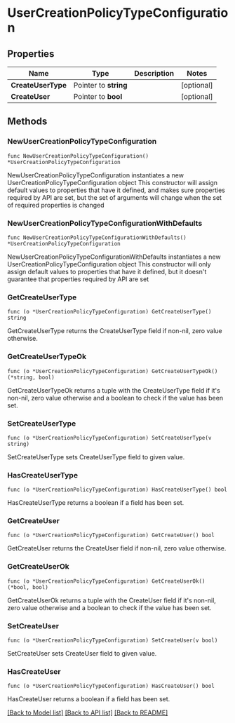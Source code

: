 # UserCreationPolicyTypeConfiguration

## Properties

Name | Type | Description | Notes
------------ | ------------- | ------------- | -------------
**CreateUserType** | Pointer to **string** |  | [optional] 
**CreateUser** | Pointer to **bool** |  | [optional] 

## Methods

### NewUserCreationPolicyTypeConfiguration

`func NewUserCreationPolicyTypeConfiguration() *UserCreationPolicyTypeConfiguration`

NewUserCreationPolicyTypeConfiguration instantiates a new UserCreationPolicyTypeConfiguration object
This constructor will assign default values to properties that have it defined,
and makes sure properties required by API are set, but the set of arguments
will change when the set of required properties is changed

### NewUserCreationPolicyTypeConfigurationWithDefaults

`func NewUserCreationPolicyTypeConfigurationWithDefaults() *UserCreationPolicyTypeConfiguration`

NewUserCreationPolicyTypeConfigurationWithDefaults instantiates a new UserCreationPolicyTypeConfiguration object
This constructor will only assign default values to properties that have it defined,
but it doesn't guarantee that properties required by API are set

### GetCreateUserType

`func (o *UserCreationPolicyTypeConfiguration) GetCreateUserType() string`

GetCreateUserType returns the CreateUserType field if non-nil, zero value otherwise.

### GetCreateUserTypeOk

`func (o *UserCreationPolicyTypeConfiguration) GetCreateUserTypeOk() (*string, bool)`

GetCreateUserTypeOk returns a tuple with the CreateUserType field if it's non-nil, zero value otherwise
and a boolean to check if the value has been set.

### SetCreateUserType

`func (o *UserCreationPolicyTypeConfiguration) SetCreateUserType(v string)`

SetCreateUserType sets CreateUserType field to given value.

### HasCreateUserType

`func (o *UserCreationPolicyTypeConfiguration) HasCreateUserType() bool`

HasCreateUserType returns a boolean if a field has been set.

### GetCreateUser

`func (o *UserCreationPolicyTypeConfiguration) GetCreateUser() bool`

GetCreateUser returns the CreateUser field if non-nil, zero value otherwise.

### GetCreateUserOk

`func (o *UserCreationPolicyTypeConfiguration) GetCreateUserOk() (*bool, bool)`

GetCreateUserOk returns a tuple with the CreateUser field if it's non-nil, zero value otherwise
and a boolean to check if the value has been set.

### SetCreateUser

`func (o *UserCreationPolicyTypeConfiguration) SetCreateUser(v bool)`

SetCreateUser sets CreateUser field to given value.

### HasCreateUser

`func (o *UserCreationPolicyTypeConfiguration) HasCreateUser() bool`

HasCreateUser returns a boolean if a field has been set.


[[Back to Model list]](../README.md#documentation-for-models) [[Back to API list]](../README.md#documentation-for-api-endpoints) [[Back to README]](../README.md)


